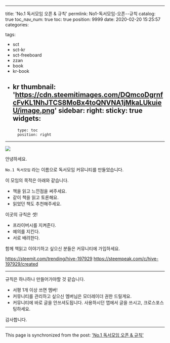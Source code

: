
---
title: 'No.1 독서모임 오픈 & 규칙'
permlink: No1-독서모임-오픈--규칙
catalog: true
toc_nav_num: true
toc: true
position: 9999
date: 2020-02-20 15:25:57
categories:

tags:
- sct
- sct-kr
- sct-freeboard
- zzan
- book
- kr-book
- kr
thumbnail: 'https://cdn.steemitimages.com/DQmcoDgrnfcFvKL1NhJTCS8MoBx4toQNVNA1jMkaLUkuieU/image.png'
sidebar:
    right:
        sticky: true
widgets:
    -
        type: toc
        position: right
---


![](https://cdn.steemitimages.com/DQmcoDgrnfcFvKL1NhJTCS8MoBx4toQNVNA1jMkaLUkuieU/image.png)

안녕하세요. 

`No.1 독서모임` 라는 이름으로 독서모임 커뮤니티를 만들었습니다.


이 모임의 목적은 아래와 같습니다.

* 책을 읽고 느낀점을 써주세요.
* 같이 책을 읽고 토론해요.
* 읽었던 책도 추천해주세요.


이곳의 규칙은 셋!

* 프라이버시를 지켜준다.
* 예의를 지킨다.
* 서로 배려한다.


함께 책읽고 이야기하고 싶으신 분들은 
커뮤니티에 가입하세요.

https://steemit.com/trending/hive-197929
https://steempeak.com/c/hive-197929/created

---

규칙은 하나하나 만들어가야할 것 같습니다.

* 서평 1개 이상 쓰면 멤버!
* 커뮤니티를 관리하고 싶으신 멤버님은  모더레이더 권한 드릴게요.
* 커뮤니티에 바로 글을 안쓰셔도됩니다. 
사용하시던 앱에서 글을 쓰시고, 크로스포스팅하세요. 


감사합니다.

- - -

This page is synchronized from the post: ['No.1 독서모임 오픈 & 규칙'](https://steempeak.com/@jacobyu/no-1)
